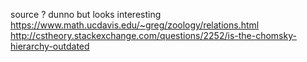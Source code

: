 
source ? dunno but looks interesting
  https://www.math.ucdavis.edu/~greg/zoology/relations.html
  http://cstheory.stackexchange.com/questions/2252/is-the-chomsky-hierarchy-outdated
